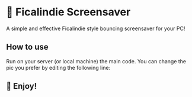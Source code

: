 # 🌵 Ficalindie Screensaver
A simple and effective Ficalindie style bouncing screensaver for your PC!

## How to use
Run on your server (or local machine) the main code. 
You can change the pic you prefer by editing the following line:

## 🤖 Enjoy!


